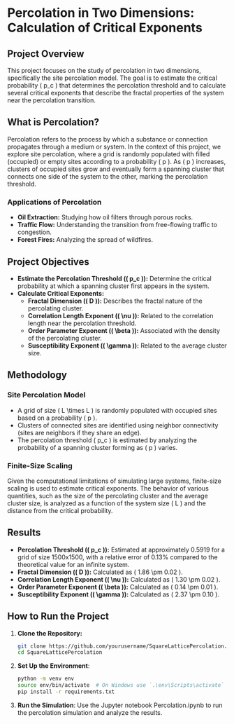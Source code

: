# Percolation in Two Dimensions: Calculation of Critical Exponents

## Project Overview

This project focuses on the study of percolation in two dimensions, specifically the site percolation model. The goal is to estimate the critical probability \( p_c \) that determines the percolation threshold and to calculate several critical exponents that describe the fractal properties of the system near the percolation transition.

## What is Percolation?

Percolation refers to the process by which a substance or connection propagates through a medium or system. In the context of this project, we explore site percolation, where a grid is randomly populated with filled (occupied) or empty sites according to a probability \( p \). As \( p \) increases, clusters of occupied sites grow and eventually form a spanning cluster that connects one side of the system to the other, marking the percolation threshold.

### Applications of Percolation

- **Oil Extraction:** Studying how oil filters through porous rocks.
- **Traffic Flow:** Understanding the transition from free-flowing traffic to congestion.
- **Forest Fires:** Analyzing the spread of wildfires.

## Project Objectives

- **Estimate the Percolation Threshold (\( p_c \)):** Determine the critical probability at which a spanning cluster first appears in the system.
- **Calculate Critical Exponents:**
  - **Fractal Dimension (\( D \)):** Describes the fractal nature of the percolating cluster.
  - **Correlation Length Exponent (\( \nu \)):** Related to the correlation length near the percolation threshold.
  - **Order Parameter Exponent (\( \beta \)):** Associated with the density of the percolating cluster.
  - **Susceptibility Exponent (\( \gamma \)):** Related to the average cluster size.

## Methodology

### Site Percolation Model

- A grid of size \( L \times L \) is randomly populated with occupied sites based on a probability \( p \).
- Clusters of connected sites are identified using neighbor connectivity (sites are neighbors if they share an edge).
- The percolation threshold \( p_c \) is estimated by analyzing the probability of a spanning cluster forming as \( p \) varies.

### Finite-Size Scaling

Given the computational limitations of simulating large systems, finite-size scaling is used to estimate critical exponents. The behavior of various quantities, such as the size of the percolating cluster and the average cluster size, is analyzed as a function of the system size \( L \) and the distance from the critical probability.

## Results

- **Percolation Threshold (\( p_c \)):** Estimated at approximately 0.5919 for a grid of size 1500x1500, with a relative error of 0.13% compared to the theoretical value for an infinite system.
- **Fractal Dimension (\( D \)):** Calculated as \( 1.86 \pm 0.02 \).
- **Correlation Length Exponent (\( \nu \)):** Calculated as \( 1.30 \pm 0.02 \).
- **Order Parameter Exponent (\( \beta \)):** Calculated as \( 0.14 \pm 0.01 \).
- **Susceptibility Exponent (\( \gamma \)):** Calculated as \( 2.37 \pm 0.10 \).

## How to Run the Project

1. **Clone the Repository:**
   ```bash
   git clone https://github.com/yourusername/SquareLatticePercolation.git
   cd SquareLatticePercolation
2. **Set Up the Environment**:
   ```bash
   python -m venv env
   source env/bin/activate  # On Windows use `.\env\Scripts\activate`
   pip install -r requirements.txt
3. **Run the Simulation**:
   Use the Jupyter notebook Percolation.ipynb to run the percolation simulation and analyze the results.

